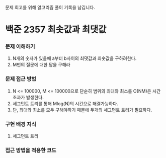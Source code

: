 문제 회고를 위해 알고리즘 풀이 기록을 남깁니다.

# 백준 2357 최솟값과 최댓값


### 문제 이해하기
1. N개의 숫자가 있을때 a부터 b사이의 최댓값과 최솟값을 구하려한다.
2. M번의 질문에 대한 답을 구해라

### 문제 접근 방법
1. N <= 100000, M <= 100000으로 단순히 범위의 최대와 최소를 O(NM)은 시간초과가 발생한다.
2. 세그먼트 트리를 통해 Mlog(N)의 시간으로 해결가능하다.
3. 단, 최대와 최소를 모두 구해야하기 때문에 두개의 세그먼트 트리가 필요하다.

### 구현 배경 지식
1. 세그먼트 트리

### 접근 방법을 적용한 코드
```java

```